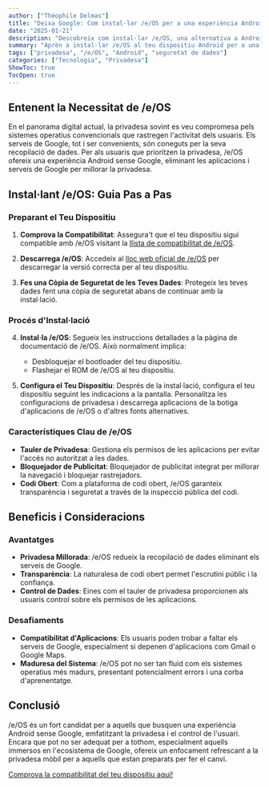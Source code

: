 ```yaml
---
author: ["Théophile Delmas"]
title: "Deixa Google: Com instal·lar /e/OS per a una experiència Android centrada en la privadesa"
date: "2025-01-21"
description: "Descobreix com instal·lar /e/OS, una alternativa a Android sense Google, i pren el control de la teva privadesa. Aquesta guia et guiarà a través del procés de configuració i destacarà els beneficis i consideracions."
summary: "Aprèn a instal·lar /e/OS al teu dispositiu Android per a una major privadesa i control sobre les teves dades. Aquesta guia proporciona passos detallats i esbossarà els beneficis i desafiaments de fer el canvi dels serveis de Google."
tags: ["privadesa", "/e/OS", "Android", "seguretat de dades"]
categories: ["Tecnologia", "Privadesa"]
ShowToc: true
TocOpen: true
---
```


## Entenent la Necessitat de /e/OS

En el panorama digital actual, la privadesa sovint es veu compromesa pels sistemes operatius convencionals que rastregen l'activitat dels usuaris. Els serveis de Google, tot i ser convenients, són coneguts per la seva recopilació de dades. Per als usuaris que prioritzen la privadesa, /e/OS ofereix una experiència Android sense Google, eliminant les aplicacions i serveis de Google per millorar la privadesa.

## Instal·lant /e/OS: Guia Pas a Pas

### Preparant el Teu Dispositiu

1. **Comprova la Compatibilitat**: Assegura't que el teu dispositiu sigui compatible amb /e/OS visitant la [llista de compatibilitat de /e/OS](https://doc.e.foundation/devices).

2. **Descarrega /e/OS**: Accedeix al [lloc web oficial de /e/OS](https://e.foundation/e-os/) per descarregar la versió correcta per al teu dispositiu.

3. **Fes una Còpia de Seguretat de les Teves Dades**: Protegeix les teves dades fent una còpia de seguretat abans de continuar amb la instal·lació.

### Procés d'Instal·lació

4. **Instal·la /e/OS**: Segueix les instruccions detallades a la pàgina de documentació de /e/OS. Això normalment implica:
   - Desbloquejar el bootloader del teu dispositiu.
   - Flashejar el ROM de /e/OS al teu dispositiu.

5. **Configura el Teu Dispositiu**: Després de la instal·lació, configura el teu dispositiu seguint les indicacions a la pantalla. Personalitza les configuracions de privadesa i descarrega aplicacions de la botiga d'aplicacions de /e/OS o d'altres fonts alternatives.

### Característiques Clau de /e/OS

- **Tauler de Privadesa**: Gestiona els permisos de les aplicacions per evitar l'accés no autoritzat a les dades.
- **Bloquejador de Publicitat**: Bloquejador de publicitat integrat per millorar la navegació i bloquejar rastrejadors.
- **Codi Obert**: Com a plataforma de codi obert, /e/OS garanteix transparència i seguretat a través de la inspecció pública del codi.

## Beneficis i Consideracions

### Avantatges

- **Privadesa Millorada**: /e/OS redueix la recopilació de dades eliminant els serveis de Google.
- **Transparència**: La naturalesa de codi obert permet l'escrutini públic i la confiança.
- **Control de Dades**: Eines com el tauler de privadesa proporcionen als usuaris control sobre els permisos de les aplicacions.

### Desafiaments

- **Compatibilitat d'Aplicacions**: Els usuaris poden trobar a faltar els serveis de Google, especialment si depenen d'aplicacions com Gmail o Google Maps.
- **Maduresa del Sistema**: /e/OS pot no ser tan fluid com els sistemes operatius més madurs, presentant potencialment errors i una corba d'aprenentatge.

## Conclusió

/e/OS és un fort candidat per a aquells que busquen una experiència Android sense Google, emfatitzant la privadesa i el control de l'usuari. Encara que pot no ser adequat per a tothom, especialment aquells immersos en l'ecosistema de Google, ofereix un enfocament refrescant a la privadesa mòbil per a aquells que estan preparats per fer el canvi.

[Comprova la compatibilitat del teu dispositiu aquí!](https://doc.e.foundation/devices)